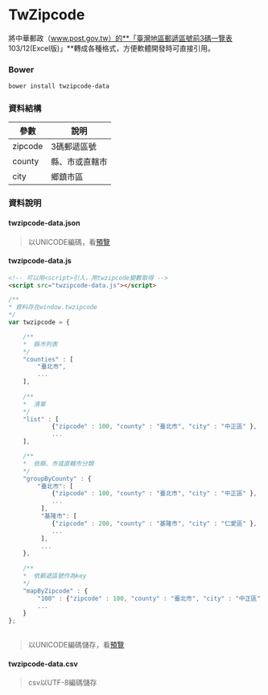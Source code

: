 # TwZipcode
將中華郵政（www.post.gov.tw）的**「臺灣地區郵遞區號前3碼一覽表 103/12(Excel版)」**轉成各種格式，方便軟體開發時可直接引用。

### Bower
```sh
bower install twzipcode-data
```

### 資料結構
| 參數    | 說明           |
|---------|----------------|
| zipcode | 3碼郵遞區號    |
| county  | 縣、市或直轄市 |
| city    | 鄉鎮市區       |

### 資料說明

#### twzipcode-data.json
> 以UNICODE編碼，看[預覽](http://yyc1217.github.io/twzipcode-data/twzipcode-data.js.demo.html)

#### twzipcode-data.js
```html
<!-- 可以用<script>引入，用twzipcode變數取得 -->
<script src="twzipcode-data.js"></script>
```

```javascript
/**
* 資料存在window.twzipcode
*/
var twzipcode = {

    /**
    *  縣市列表  
    */
    "counties" : [
        "臺北市", 
        ...
    ],
    
    /**
    *  清單
    */
    "list" : [
            {"zipcode" : 100, "county" : "臺北市", "city" : "中正區" },
            ...
    ],

    /**
    *  依縣、市或直轄市分類
    */
    "groupByCounty" : {
        "臺北市": [
            {"zipcode" : 100, "county" : "臺北市", "city" : "中正區" },
            ...
         ],
         "基隆市": [
         	{"zipcode" : 200, "county" : "基隆市", "city" : "仁愛區" },
            ...
         ],
         ...
    },
    
    /**
    *  依郵遞區號作為key
    */
    "mapByZipcode" : {
        "100" : {"zipcode" : 100, "county" : "臺北市", "city" : "中正區" },
        ...
    }
};
        
```
> 以UNICODE編碼儲存，看[預覽](http://yyc1217.github.io/twzipcode-data/twzipcode-data.js.demo.html)

#### twzipcode-data.csv
> csv以UTF-8編碼儲存
